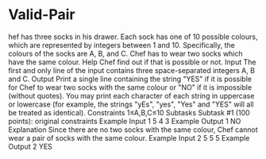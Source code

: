 # Valid-Pair
hef has three socks in his drawer. Each sock has one of 10 possible colours, which are represented by integers between 1 and 10. Specifically, the colours of the socks are A, B, and C.  Chef has to wear two socks which have the same colour. Help Chef find out if that is possible or not.  Input The first and only line of the input contains three space-separated integers A, B and C.  Output Print a single line containing the string "YES" if it is possible for Chef to wear two socks with the same colour or "NO" if it is impossible (without quotes).  You may print each character of each string in uppercase or lowercase (for example, the strings "yEs", "yes", "Yes" and "YES" will all be treated as identical).  Constraints 1≤A,B,C≤10 Subtasks Subtask #1 (100 points): original constraints  Example Input 1 5 4 3 Example Output 1 NO Explanation Since there are no two socks with the same colour, Chef cannot wear a pair of socks with the same colour.  Example Input 2 5 5 5 Example Output 2 YES
